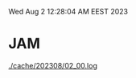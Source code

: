 Wed Aug  2 12:28:04 AM EEST 2023
# JAM
<a href='./cache/202308/02_00.log'>./cache/202308/02_00.log</a>
